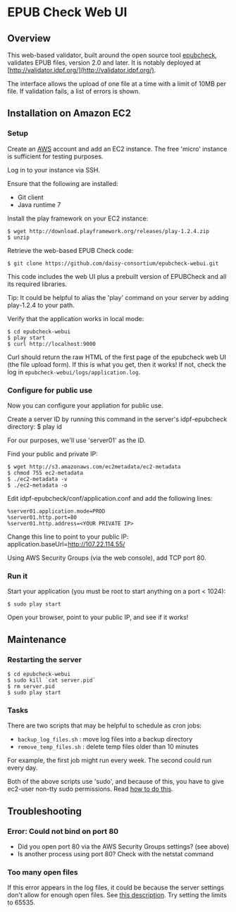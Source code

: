 EPUB Check Web UI
=================

## Overview

This web-based validator, built around the open source tool [epubcheck](https://github.com/idpf/epubcheck), validates EPUB files, version 2.0 and later. It is notably deployed at [http://validator.idpf.org/](http://validator.idpf.org/).

The interface allows the upload of one file at a time with a limit of 10MB per file.  If validation fails, a list of errors is shown.

## Installation on Amazon EC2

### Setup

Create an [AWS](http://aws.amazon.com) account and add an EC2 instance.  The free 'micro' instance is sufficient for testing purposes.

Log in to your instance via SSH.

Ensure that the following are installed:
 
 * Git client
 * Java runtime 7

Install the play framework on your EC2 instance:

``` 
$ wget http://download.playframework.org/releases/play-1.2.4.zip
$ unzip
```

Retrieve the web-based EPUB Check code:

``` 
$ git clone https://github.com/daisy-consortium/epubcheck-webui.git
```
 
This code includes the web UI plus a prebuilt version of EPUBCheck and all its required libraries.

Tip: It could be helpful to alias the 'play' command on your server by adding play-1.2.4 to your path.

Verify that the application works in local mode:

``` 
$ cd epubcheck-webui
$ play start
$ curl http://localhost:9000
```

Curl should return the raw HTML of the first page of the epubcheck web UI (the file upload form).  If this is what you get, then it works!  If not, check the log in `epubcheck-webui/logs/application.log`. 

### Configure for public use

Now you can configure your appliation for public use.  

Create a server ID by running this command in the server's idpf-epubcheck directory:
$ play id

For our purposes, we'll use 'server01' as the ID.

Find your public and private IP:

```
$ wget http://s3.amazonaws.com/ec2metadata/ec2-metadata
$ chmod 755 ec2-metadata
$ ./ec2-metadata -v
$ ./ec2-metadata -o
```

Edit idpf-epubcheck/conf/application.conf and add the following lines:
 
```
%server01.application.mode=PROD
%server01.http.port=80
%server01.http.address=<YOUR PRIVATE IP>
```

Change this line to point to your public IP:
application.baseUrl=http://107.22.114.55/

Using AWS Security Groups (via the web console), add TCP port 80.

### Run it

Start your application (you must be root to start anything on a port < 1024):

```
$ sudo play start
```

Open your browser, point to your public IP, and see if it works!

## Maintenance

### Restarting the server

```
$ cd epubcheck-webui
$ sudo kill `cat server.pid`
$ rm server.pid
$ sudo play start
```

### Tasks
There are two scripts that may be helpful to schedule as cron jobs:

 * `backup_log_files.sh` : move log files into a backup directory
 * `remove_temp_files.sh` : delete temp files older than 10 minutes
 
For example, the first job might run every week. The second could run every day.

Both of the above scripts use 'sudo', and because of this, you have to give ec2-user non-tty sudo permissions. Read [how to do this](http://serverfault.com/questions/111064/sudoers-how-to-disable-requiretty-per-user).

## Troubleshooting

### Error: Could not bind on port 80

 * Did you open port 80 via the AWS Security Groups settings? (see above)
 * Is another process using port 80?  Check with the netstat command

### Too many open files

If this error appears in the log files, it could be because the server settings don't allow for enough open files. See [this description](http://lj4newbies.blogspot.com/2007/04/too-many-open-files.html).  Try setting the limits to 65535.
